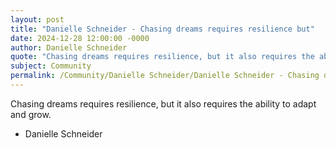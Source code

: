 ```yaml
---
layout: post
title: "Danielle Schneider - Chasing dreams requires resilience but"
date: 2024-12-28 12:00:00 -0000
author: Danielle Schneider
quote: "Chasing dreams requires resilience, but it also requires the ability to adapt and grow."
subject: Community
permalink: /Community/Danielle Schneider/Danielle Schneider - Chasing dreams requires resilience but
---
```


Chasing dreams requires resilience, but it also requires the ability to adapt and grow.

- Danielle Schneider
